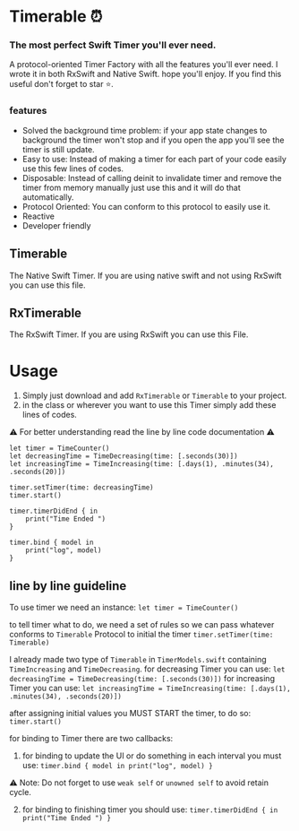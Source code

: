 # Timerable ⏰
### The most perfect Swift Timer you'll ever need.
A protocol-oriented Timer Factory with all the features you'll ever need.
I wrote it in both RxSwift and Native Swift. hope you'll enjoy.
If you find this useful don't forget to star ⭐️.

### features
- Solved the background time problem: if your app state changes to background the timer won't stop and if you open the app you'll see the timer is still update.
- Easy to use: Instead of making a timer for each part of your code easily use this few lines of codes.
- Disposable: Instead of calling deinit to invalidate timer and remove the timer from memory manually just use this and it will do that automatically.
- Protocol Oriented: You can conform to this protocol to easily use it.
- Reactive
- Developer friendly

## Timerable
The Native Swift Timer. If you are using native swift and not using RxSwift you can use this file.

## RxTimerable
The RxSwift Timer. If you are using RxSwift you can use this File.

# Usage
1. Simply just download and add  `RxTimerable` or `Timerable` to your project.
2. in the class or wherever you want to use this Timer simply add these lines of codes.

 ⚠️ For better understanding read the line by line code documentation ⚠️
``` 
let timer = TimeCounter()
let decreasingTime = TimeDecreasing(time: [.seconds(30)])
let increasingTime = TimeIncreasing(time: [.days(1), .minutes(34), .seconds(20)])
        
timer.setTimer(time: decreasingTime)
timer.start()
        
timer.timerDidEnd { in
    print("Time Ended ")
}

timer.bind { model in
    print("log", model)
}
```

## line by line guideline
To use timer we need an instance:
`let timer = TimeCounter()`

to tell timer what to do, we need a set of rules so we can pass whatever conforms to `Timerable` Protocol to initial the timer
`timer.setTimer(time: Timerable)`

I already made two type of `Timerable` in `TimerModels.swift` containing `TimeIncreasing` and `TimeDecreasing`.
for decreasing Timer you can use:
`let decreasingTime = TimeDecreasing(time: [.seconds(30)])`
for increasing Timer you can use:
`let increasingTime = TimeIncreasing(time: [.days(1), .minutes(34), .seconds(20)])`

after assigning initial values you MUST START the timer, to do so:
`timer.start()`

for binding to Timer there are two callbacks:
1. for binding to update the UI or do something in each interval you must use:
`timer.bind { model in
    print("log", model)
}`

⚠️ Note: Do not forget to use `weak self` or `unowned self` to avoid retain cycle.

2. for binding to finishing timer you should use:
`timer.timerDidEnd { in
    print("Time Ended ")
}`
